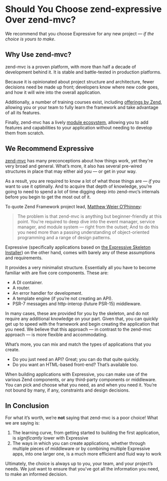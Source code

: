 # Should You Choose zend-expressive Over zend-mvc?

We recommend that you choose Expressive for any new project &mdash; _if the
choice is yours to make_.

## Why Use zend-mvc?

zend-mvc is a proven platform, with more than half a decade of development
behind it. It is stable and battle-tested in production platforms.

Because it is opinionated about project structure and architecture, fewer
decisions need be made up front; developers know where new code goes, and how it
will wire into the overall application.

Additionally, a number of training courses exist, including [offerings by
Zend](http://www.zend.com/en/services/training/zf-fundamentals-i), allowing you
or your team to fully learn the framework and take advantage of all its features.

Finally, zend-mvc has a lively [module ecosystem](https://packagist.org/search/?q=zf2),
allowing you to add features and capabilities to your application without
needing to develop them from scratch.

## We Recommend Expressive

[zend-mvc](https://github.com/zendframework/zend-mvc) has many preconceptions
about how things work, yet they're very broad and general. What’s more, it
also has several pre-wired structures in place that may either aid you &mdash;
or get in your way.

As a result, you are required to know a lot of what those things are &mdash; *if* you
want to use it optimally. And to acquire that depth of knowledge, you’re going
to need to spend a lot of time digging deep into zend-mvc’s internals before
you begin to get the most out of it.

To quote Zend Framework project lead, [Matthew Weier O’Phinney](https://mwop.net):

> The problem is that zend-mvc is anything but beginner-friendly at this point.
> You're required to deep dive into the event manager, service manager, and
> module system &mdash; right from the outset; And to do this you need more than a
> passing understanding of object-oriented programming and a range of design
> patterns.

Expressive (specifically applications based on
[the Expressive Skeleton Installer](getting-started/skeleton.md))
on the other hand, comes with barely any of these assumptions and requirements.

It provides a very minimalist structure. Essentially all you have to become
familiar with are five core components. These are:

- A DI container.
- A router.
- An error handler for development.
- A template engine (if you’re not creating an API).
- PSR-7 messages and http-interop (future PSR-15) middleware.

In many cases, these are provided for you by the skeleton, and do not require
any additional knowledge on your part. Given that, you can quickly get up to
speed with the framework and begin creating the application that you need. We
believe that this approach &mdash; in contrast to the zend-mvc approach &mdash;
is more flexible and accommodating.

What’s more, you can mix and match the types of applications that you create.

- Do you just need an API? Great; you can do that quite quickly.
- Do you want an HTML-based front-end? That’s available too.

When building applications with Expressive, you can make use of the various Zend
components, or any third-party components or middleware. You can pick and
choose what you need, as and when you need it. You’re not bound by many, if
any, constraints and design decisions.

## In Conclusion

For what it’s worth, we’re **not** saying that zend-mvc is a poor choice!  What
we are saying is:

1. The learning curve, from getting started to building the first application,
   is _significantly_ lower with Expressive
2. The ways in which you can create applications, whether through multiple
   pieces of middleware or by combining multiple Expressive apps, into one
   larger one, is a much more efficient and fluid way to work

Ultimately, the choice is always up to you, your team, and your project’s needs.
We just want to ensure that you’ve got all the information you need, to make an
informed decision.
